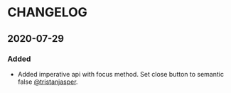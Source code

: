 # CHANGELOG

## 2020-07-29

### Added

- Added imperative api with focus method. Set close button to semantic false [@tristanjasper](https://github.com/tristanjasper).
